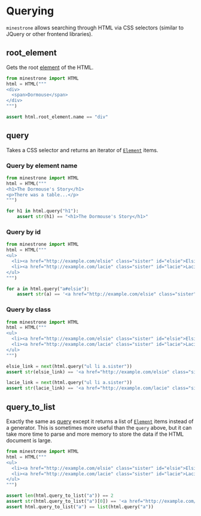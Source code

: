 # Querying

`minestrone` allows searching through HTML via CSS selectors (similar to JQuery or other frontend libraries).

## root_element

Gets the root [element](element.md) of the HTML.

```python
from minestrone import HTML
html = HTML("""
<div>
  <span>Dormouse</span>
</div>
""")

assert html.root_element.name == "div"
```

## query

Takes a CSS selector and returns an iterator of [`Element`](element.md) items.

### Query by element name

```python
from minestrone import HTML
html = HTML("""
<h1>The Dormouse's Story</h1>
<p>There was a table...</p>
""")

for h1 in html.query("h1"):
    assert str(h1) == "<h1>The Dormouse's Story</h1>"
```

### Query by id

```python
from minestrone import HTML
html = HTML("""
<ul>
  <li><a href="http://example.com/elsie" class="sister" id="elsie">Elsie</a></li>
  <li><a href="http://example.com/lacie" class="sister" id="lacie">Lacie</a></li>
</ul>
""")

for a in html.query("a#elsie"):
    assert str(a) == '<a href="http://example.com/elsie" class="sister" id="elsie">Elsie</a>'
```

### Query by class

```python
from minestrone import HTML
html = HTML("""
<ul>
  <li><a href="http://example.com/elsie" class="sister" id="elsie">Elsie</a></li>
  <li><a href="http://example.com/lacie" class="sister" id="lacie">Lacie</a></li>
</ul>
""")

elsie_link = next(html.query("ul li a.sister"))
assert str(elsie_link) == '<a href="http://example.com/elsie" class="sister" id="elsie">Elsie</a>'

lacie_link = next(html.query("ul li a.sister"))
assert str(lacie_link) == '<a href="http://example.com/lacie" class="sister" id="lacie">Lacie</a>'
```

## query_to_list

Exactly the same as [query](querying.md#query) except it returns a list of [`Element`](element.md) items instead of a generator. This is sometimes more useful than the `query` above, but it can take more time to parse and more memory to store the data if the HTML document is large.

```python
from minestrone import HTML
html = HTML("""
<ul>
  <li><a href="http://example.com/elsie" class="sister" id="elsie">Elsie</a></li>
  <li><a href="http://example.com/lacie" class="sister" id="lacie">Lacie</a></li>
</ul>
""")

assert len(html.query_to_list("a")) == 2
assert str(html.query_to_list("a")[0]) == '<a href="http://example.com/elsie" class="sister" id="elsie">Elsie</a>'
assert html.query_to_list("a") == list(html.query("a"))
```
